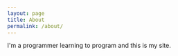 ```yaml
---
layout: page
title: About
permalink: /about/
---
```


I'm a programmer learning to program and this is my site.
